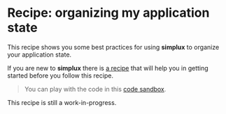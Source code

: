 # Recipe: organizing my application state

This recipe shows you some best practices for using **simplux** to organize your application state.

If you are new to **simplux** there is [a recipe](../../basics/getting-started#readme) that will help you in getting started before you follow this recipe.

> You can play with the code in this [code sandbox](https://codesandbox.io/s/github/MrWolfZ/simplux/tree/master/recipes/advanced/organizing-application-state).

This recipe is still a work-in-progress.
